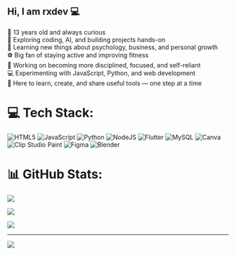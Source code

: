 ## Hi, I am rxdev 💻

👋 13 years old and always curious <br/>
🧠 Exploring coding, AI, and building projects hands-on <br/>
📖 Learning new things about psychology, business, and personal growth <br/>
⚽ Big fan of staying active and improving fitness <br/>
🚀 Working on becoming more disciplined, focused, and self-reliant <br/>
💻 Experimenting with JavaScript, Python, and web development <br/>
🎯 Here to learn, create, and share useful tools — one step at a time <br/>


# 💻 Tech Stack:
![HTML5](https://img.shields.io/badge/html5-%23E34F26.svg?style=flat&logo=html5&logoColor=white) ![JavaScript](https://img.shields.io/badge/javascript-%23323330.svg?style=flat&logo=javascript&logoColor=%23F7DF1E) ![Python](https://img.shields.io/badge/python-3670A0?style=flat&logo=python&logoColor=ffdd54) ![NodeJS](https://img.shields.io/badge/node.js-6DA55F?style=flat&logo=node.js&logoColor=white) ![Flutter](https://img.shields.io/badge/Flutter-%2302569B.svg?style=flat&logo=Flutter&logoColor=white) ![MySQL](https://img.shields.io/badge/mysql-4479A1.svg?style=flat&logo=mysql&logoColor=white) ![Canva](https://img.shields.io/badge/Canva-%2300C4CC.svg?style=flat&logo=Canva&logoColor=white) ![Clip Studio Paint](https://img.shields.io/badge/ClipStudioPaint-%23CFD3D3.svg?style=flat&logo=ClipStudioPaint&logoColor=white) ![Figma](https://img.shields.io/badge/figma-%23F24E1E.svg?style=flat&logo=figma&logoColor=white) ![Blender](https://img.shields.io/badge/blender-%23F5792A.svg?style=flat&logo=blender&logoColor=white)
# 📊 GitHub Stats:
![](https://github-readme-stats.vercel.app/api?username=rxdev0&theme=dark&hide_border=false&include_all_commits=false&count_private=false)<br/>

![](https://nirzak-streak-stats.vercel.app/?user=rxdev0&theme=dark&hide_border=false)<br/>

![](https://github-readme-stats.vercel.app/api/top-langs/?username=rxdev0&theme=dark&hide_border=false&include_all_commits=false&count_private=false&layout=compact)

---
[![](https://visitcount.itsvg.in/api?id=rxdev0&icon=0&color=0)](https://visitcount.itsvg.in)

<!-- Proudly created with GPRM ( https://gprm.itsvg.in ) -->
